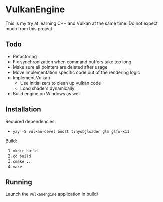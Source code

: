 # VulkanEngine

This is my try at learning C++ and Vulkan at the same time. Do not expect much from this project.

## Todo
- Refactoring
- Fix synchronization when command buffers take too long
- Make sure all pointers are deleted after usage
- Move implementation specific code out of the rendering logic
- Implement Vulkan
  - Use initializers to clean up vulkan code
  - Load shaders dynamically
- Build engine on Windows as well

## Installation

Required dependencies
- `yay -S vulkan-devel boost tinyobjloader glm glfw-x11`

Build:
1. `mkdir build`
2. `cd build`
3. `cmake ..`
4. `make`

## Running

Launch the `Vulkanengine` application in build/
